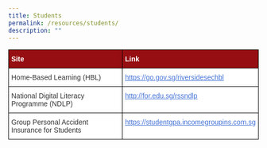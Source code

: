 ```yaml
---
title: Students
permalink: /resources/students/
description: ""
---
```

<style type="text/css">
.tg  {border-collapse:collapse;border-spacing:0;}
.tg td{border-color:black;border-style:solid;border-width:1px;font-family:Arial, sans-serif;font-size:14px;
  overflow:hidden;padding:10px 5px;word-break:normal;}
.tg th{border-color:black;border-style:solid;border-width:1px;font-family:Arial, sans-serif;font-size:14px;
  font-weight:normal;overflow:hidden;padding:10px 5px;word-break:normal;}
.tg .tg-2ske{background-color:#960E12;color:#FFF;font-weight:bold;text-align:left;vertical-align:middle}
.tg .tg-xuzz{background-color:#FFF;color:#343434;text-align:left;vertical-align:middle}
.tg .tg-wjv8{background-color:#FFF;color:#4372D6;text-align:left;text-decoration:underline;vertical-align:top}
</style>
<table class="tg">
<thead>
  <tr>
    <th class="tg-2ske"><span style="font-weight:bold;color:#FFF;background-color:#960E12">Site</span></th>
    <th class="tg-2ske"><span style="font-weight:bold;color:#FFF;background-color:#960E12">Link</span></th>
  </tr>
</thead>
<tbody>
  <tr>
    <td class="tg-xuzz"><span style="color:#343434;background-color:#FFF">Home-Based Learning (HBL)</span><br></td>
    <td class="tg-wjv8"><a href="https://go.gov.sg/riversidesechbl"><span style="font-weight:400;text-decoration:underline;color:#4372D6">https://go.gov.sg/riversidesechbl</span></a></td>
  </tr>
  <tr>
    <td class="tg-xuzz"><span style="color:#343434;background-color:#FFF">National Digital Literacy Programme (NDLP)</span><br></td>
    <td class="tg-wjv8"><a href="http://for.edu.sg/rssndlp"><span style="font-weight:400;text-decoration:underline;color:#4372D6">http://for.edu.sg/rssndlp</span></a><br>
		</td>
  </tr>
  <tr>
    <td class="tg-xuzz"><span style="color:#343434;background-color:#FFF">Group Personal Accident Insurance for Students</span><br></td>
    <td class="tg-wjv8"><a href="https://studentgpa.incomegroupins.com.sg"><span style="font-weight:400;text-decoration:underline;color:#4372D6">https://studentgpa.incomegroupins.com.sg</span></a><br></td>
  </tr>
</tbody>
</table>